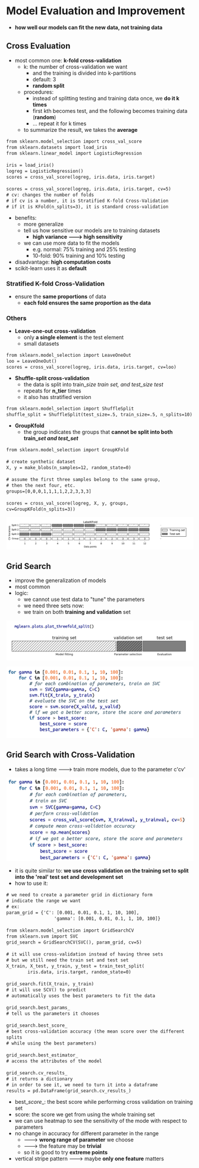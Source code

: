 # Model Evaluation and Improvement

* **how well our models can fit the new data, not training data**

## Cross Evaluation

* most common one: **k-fold cross-validation**
  * k: the number of cross-validation we want
    * and the training is divided into k-partitions
    * default: 3
    * **random split**
  * procedures:
    * instead of splitting testing and training data once, we **do it k times**
    * first kth becomes test, and the following becomes training data (**random**)
    * ... repeat it for k times
  * to summarize the result, we takes the **average**

```
from sklearn.model_selection import cross_val_score 
from sklearn.datasets import load_iris
from sklearn.linear_model import LogisticRegression

iris = load_iris()
logreg = LogisticRegression()
scores = cross_val_score(logreg, iris.data, iris.target)

scores = cross_val_score(logreg, iris.data, iris.target, cv=5)
# cv: changes the number of folds
# if cv is a number, it is Stratified K-fold Cross-Validation
# if it is KFold(n_splits=3), it is standard cross-validation
```

* benefits:
  * more generalize
  * tell us how sensitive our models are to training datasets
    * **high variance ---> high sensitivity**
  * we can use more data to fit the models
    * e.g. normal: 75% training and 25% testing
    * 10-fold: 90% training and 10% testing
* disadvantage: **high computation costs**
* scikit-learn uses it as **default**



### Stratified K-fold Cross-Validation

* ensure the **same proportions** of data
  * **each fold ensures the same proportion as the data**&#x20;

### Others

* **Leave-one-out cross-validation**
  * only **a single element** is the test element
  * small datasets

```
from sklearn.model_selection import LeaveOneOut
loo = LeaveOneOut()
scores = cross_val_score(logreg, iris.data, iris.target, cv=loo)
```

* **Shuffle-split cross-validation**
  * the data is split into train\__size train set, and test\_size test_&#x20;
  * repeats for **n\_tier** times
  * it also has stratified version

```
from sklearn.model_selection import ShuffleSplit
shuffle_split = ShuffleSplit(test_size=.5, train_size=.5, n_splits=10)
```

* **GroupKfold**
  * the group indicates the groups that **cannot be split into both train\_**_**set and test\_set**_

```
from sklearn.model_selection import GroupKFold

# create synthetic dataset
X, y = make_blobs(n_samples=12, random_state=0)

# assume the first three samples belong to the same group, 
# then the next four, etc. 
groups=[0,0,0,1,1,1,1,2,2,3,3,3]

scores = cross_val_score(logreg, X, y, groups, cv=GroupKFold(n_splits=3))
```

![](<.gitbook/assets/Screen Shot 2022-06-13 at 1.48.16 PM.png>)



## Grid Search

* improve the generalization of models
* most common
* logic:
  * we cannot use test data to "tune" the parameters
  * we need three sets now:
  * we train on both **training and validation** set

![](<.gitbook/assets/Screen Shot 2022-06-13 at 1.54.25 PM.png>)

![the training of validation set is not to actually train it, we just use it to fit and tune](<.gitbook/assets/Screen Shot 2022-06-13 at 1.56.02 PM.png>)

## Grid Search with Cross-Validation

* takes a long time ---> train more models, due to the parameter c'cv'

![](<.gitbook/assets/Screen Shot 2022-06-13 at 2.00.45 PM.png>)

* it is quite similar to: **we use cross validation on the training set to split into the 'real' test set and development set**
* how to use it:

```
# we need to create a parameter grid in dictionary form
# indicate the range we want
# ex:
param_grid = {'C': [0.001, 0.01, 0.1, 1, 10, 100],
                  'gamma': [0.001, 0.01, 0.1, 1, 10, 100]}

from sklearn.model_selection import GridSearchCV 
from sklearn.svm import SVC
grid_search = GridSearchCV(SVC(), param_grid, cv=5)

# it will use cross-validation instead of having three sets
# but we still need the train set and test set
X_train, X_test, y_train, y_test = train_test_split(
        iris.data, iris.target, random_state=0)

grid_search.fit(X_train, y_train)
# it will use SCV() to predict
# automatically uses the best parameters to fit the data

grid_search.best_params_
# tell us the parameters it chooses

grid_search.best_score_
# best cross-validation accuracy (the mean score over the different splits
# while using the best parameters)

grid_search.best_estimator_
# access the attributes of the model

grid_search.cv_results_
# it returns a dictionary
# in order to see it, we need to turn it into a dataframe
results = pd.DataFrame(grid_search.cv_results_)
```

* best\__score_\_: the best score while performing cross validation on training set
* score: the score we get from using the whole training set
* we can use heatmap to see the sensitivity of the mode with respect to parameters
* no change in accuracy for different parameter in the range&#x20;
  * \---> **wrong range of parameter** we choose
  * \---> the feature may be **trivial**
  * so it is good to try **extreme points**&#x20;
* vertical stripe pattern ---> maybe **only one feature** matters



####

